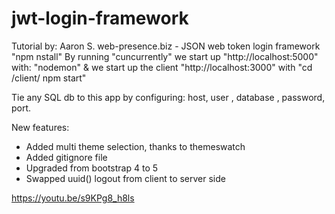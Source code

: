 # jwt-login-framework
Tutorial by: Aaron S. web-presence.biz - JSON web token login framework 
"npm nstall" 
By running "cuncurrently" we start up "http://localhost:5000" with:
"nodemon"
& we start up the client "http://localhost:3000" with 
"cd /client/ npm start"

Tie any SQL db to this app by configuring: host, user , database , password, port.

New features:
- Added multi theme selection, thanks to themeswatch
- Added gitignore file
- Upgraded from bootstrap 4 to 5
- Swapped uuid() logout from client to server side
    
https://youtu.be/s9KPg8_h8ls
